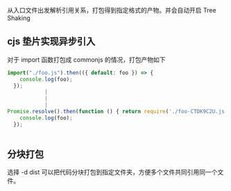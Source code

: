 
从入口文件出发解析引用关系，打包得到指定格式的产物。并会自动开启 Tree Shaking

## cjs 垫片实现异步引入

对于 import 函数打包成 commonjs 的情况，打包产物如下
```javascript
import("./foo.js").then(({ default: foo }) => {
    console.log(foo);
  });
			|
			|		
			|
Promise.resolve().then(function () { return require('./foo-CTDK9C2U.js'); }).then(({ default: foo }) => {
    console.log(foo);
  });
  
```

## 分块打包

选择 -d dist 可以把代码分块打包到指定文件夹，方便多个文件共同引用同一个文件。